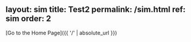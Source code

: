 layout: sim
title: Test2
permalink: /sim.html
ref: sim
order: 2
---

[Go to the Home Page]({{ '/' | absolute_url }})
